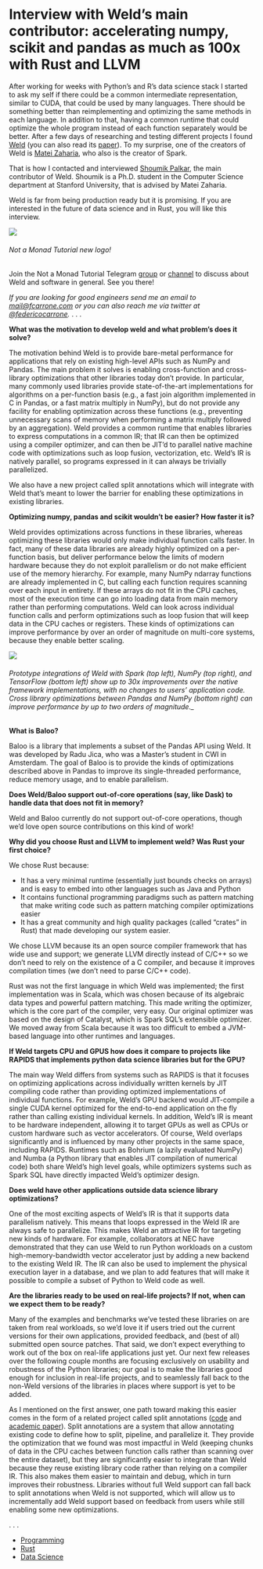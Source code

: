 # Interview with Weld’s main contributor: accelerating numpy, scikit and pandas as much as 100x with Rust and LLVM

After working for weeks with Python’s and R’s data science stack I started to ask my self if there could be a common intermediate representation, similar to CUDA, that could be used by many languages. There should be something better than reimplementing and optimizing the same methods in each language. In addition to that, having a common runtime that could optimize the whole program instead of each function separately would be better. After a few days of researching and testing different projects I found [Weld](https://www.weld.rs/) (you can also read its [paper](https://cs.stanford.edu/~matei/papers/2017/cidr_weld.pdf)). To my surprise, one of the creators of Weld is [Matei Zaharia](https://twitter.com/matei_zaharia), who also is the creator of Spark.

That is how I contacted and interviewed [Shoumik Palkar](https://shoumik.xyz/), the main contributor of Weld. Shoumik is a Ph.D. student in the Computer Science department at Stanford University, that is advised by Matei Zaharia.

Weld is far from being production ready but it is promising. If you are interested in the future of data science and in Rust, you will like this interview.

![](https://miro.medium.com/max/360/1*hqC6KtF-l1RN8uDg99rmow.png?q=20)
###### Not a Monad Tutorial new logo!


Join the Not a Monad Tutorial Telegram [group](https://t.me/notamonadtutorial) or [channel](https://t.me/channel_notamonadtutorial) to discuss about Weld and software in general. See you there!

_If you are looking for good engineers send me an email to mail@fcarrone.com or you can also reach me via twitter at_ [_@federicocarrone_](https://twitter.com/federicocarrone/)_._
                                              . . .
 
 **What was the motivation to develop weld and what problem’s does it solve?**

The motivation behind Weld is to provide bare-metal performance for applications that rely on existing high-level APIs such as NumPy and Pandas. The main problem it solves is enabling cross-function and cross-library optimizations that other libraries today don’t provide. In particular, many commonly used libraries provide state-of-the-art implementations for algorithms on a per-function basis (e.g., a fast join algorithm implemented in C in Pandas, or a fast matrix multiply in NumPy), but do not provide any facility for enabling optimization across these functions (e.g., preventing unnecessary scans of memory when performing a matrix multiply followed by an aggregation). Weld provides a common runtime that enables libraries to express computations in a common IR; that IR can then be optimized using a compiler optimizer, and can then be JIT’d to parallel native machine code with optimizations such as loop fusion, vectorization, etc. Weld’s IR is natively parallel, so programs expressed in it can always be trivially parallelized.

We also have a new project called split annotations which will integrate with Weld that’s meant to lower the barrier for enabling these optimizations in existing libraries.

**Optimizing numpy, pandas and scikit wouldn’t be easier? How faster it is?**

Weld provides optimizations across functions in these libraries, whereas optimizing these libraries would only make individual function calls faster. In fact, many of these data libraries are already highly optimized on a per-function basis, but deliver performance below the limits of modern hardware because they do not exploit parallelism or do not make efficient use of the memory hierarchy. For example, many NumPy ndarray functions are already implemented in C, but calling each function requires scanning over each input in entirety. If these arrays do not fit in the CPU caches, most of the execution time can go into loading data from main memory rather than performing computations. Weld can look across individual function calls and perform optimizations such as loop fusion that will keep data in the CPU caches or registers. These kinds of optimizations can improve performance by over an order of magnitude on multi-core systems, because they enable better scaling.

![](https://miro.medium.com/max/1104/1*eheS9p1hxxEPH8Fqo3As8A.png)

###### Prototype integrations of Weld with Spark (top left), NumPy (top right), and TensorFlow (bottom left) show up to 30x improvements over the native framework implementations, with no changes to users’ application code. Cross library optimizations between Pandas and NumPy (bottom right) can improve performance by up to two orders of magnitude._

**What is Baloo?**

Baloo is a library that implements a subset of the Pandas API using Weld. It was developed by Radu Jica, who was a Master’s student in CWI in Amsterdam. The goal of Baloo is to provide the kinds of optimizations described above in Pandas to improve its single-threaded performance, reduce memory usage, and to enable parallelism.

**Does Weld/Baloo support out-of-core operations (say, like Dask) to handle data that does not fit in memory?**

Weld and Baloo currently do not support out-of-core operations, though we’d love open source contributions on this kind of work!

**Why did you choose Rust and LLVM to implement weld? Was Rust your first choice?**

We chose Rust because:

-   It has a very minimal runtime (essentially just bounds checks on arrays) and is easy to embed into other languages such as Java and Python
-   It contains functional programming paradigms such as pattern matching that make writing code such as pattern matching compiler optimizations easier
-   It has a great community and high quality packages (called “crates” in Rust) that made developing our system easier.

We chose LLVM because its an open source compiler framework that has wide use and support; we generate LLVM directly instead of C/C++ so we don’t need to rely on the existence of a C compiler, and because it improves compilation times (we don’t need to parse C/C++ code).

Rust was not the first language in which Weld was implemented; the first implementation was in Scala, which was chosen because of its algebraic data types and powerful pattern matching. This made writing the optimizer, which is the core part of the compiler, very easy. Our original optimizer was based on the design of Catalyst, which is Spark SQL’s extensible optimizer. We moved away from Scala because it was too difficult to embed a JVM-based language into other runtimes and languages.

**If Weld targets CPU and GPUS how does it compare to projects like RAPIDS that implements python data science libraries but for the GPU?**

The main way Weld differs from systems such as RAPIDS is that it focuses on optimizing applications across individually written kernels by JIT compiling code rather than providing optimized implementations of individual functions. For example, Weld’s GPU backend would JIT-compile a single CUDA kernel optimized for the end-to-end application on the fly rather than calling existing individual kernels. In addition, Weld’s IR is meant to be hardware independent, allowing it to target GPUs as well as CPUs or custom hardware such as vector accelerators. Of course, Weld overlaps significantly and is influenced by many other projects in the same space, including RAPIDS. Runtimes such as Bohrium (a lazily evaluated NumPy) and Numba (a Python library that enables JIT compilation of numerical code) both share Weld’s high level goals, while optimizers systems such as Spark SQL have directly impacted Weld’s optimizer design.

**Does weld have other applications outside data science library optimizations?**

One of the most exciting aspects of Weld’s IR is that it supports data parallelism natively. This means that loops expressed in the Weld IR are always safe to parallelize. This makes Weld an attractive IR for targeting new kinds of hardware. For example, collaborators at NEC have demonstrated that they can use Weld to run Python workloads on a custom high-memory-bandwidth vector accelerator just by adding a new backend to the existing Weld IR. The IR can also be used to implement the physical execution layer in a database, and we plan to add features that will make it possible to compile a subset of Python to Weld code as well.

**Are the libraries ready to be used on real-life projects? If not, when can we expect them to be ready?**

Many of the examples and benchmarks we’ve tested these libraries on are taken from real workloads, so we’d love it if users tried out the current versions for their own applications, provided feedback, and (best of all) submitted open source patches. That said, we don’t expect everything to work out of the box on real-life applications just yet. Our next few releases over the following couple months are focusing exclusively on usability and robustness of the Python libraries; our goal is to make the libraries good enough for inclusion in real-life projects, and to seamlessly fall back to the non-Weld versions of the libraries in places where support is yet to be added.

As I mentioned on the first answer, one path toward making this easier comes in the form of a related project called split annotations ([code](https://github.com/weld-project/split-annotations) and [academic paper](https://shoumik.xyz/static/papers/mozart-sosp19final.pdf)). Split annotations are a system that allow annotating existing code to define how to split, pipeline, and parallelize it. They provide the optimization that we found was most impactful in Weld (keeping chunks of data in the CPU caches between function calls rather than scanning over the entire dataset), but they are significantly easier to integrate than Weld because they reuse existing library code rather than relying on a compiler IR. This also makes them easier to maintain and debug, which in turn improves their robustness. Libraries without full Weld support can fall back to split annotations when Weld is not supported, which will allow us to incrementally add Weld support based on feedback from users while still enabling some new optimizations.

   . . .
   
-   [Programming](https://notamonadtutorial.com/tagged/programming)
-   [Rust](https://notamonadtutorial.com/tagged/rust)
-   [Data Science](https://notamonadtutorial.com/tagged/data-science)


